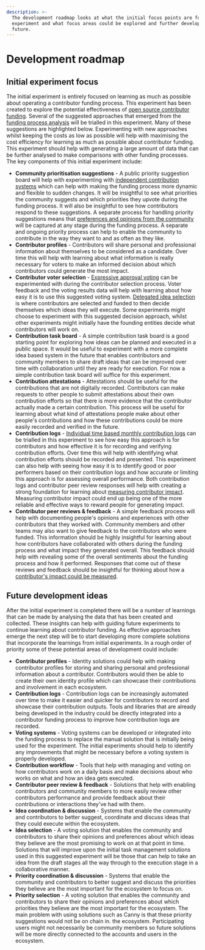 ```yaml
---
description: >-
  The development roadmap looks at what the initial focus points are for the
  experiment and what focus areas could be explored and further developed in the
  future.
---
```


# Development roadmap

## **Initial experiment focus**

The initial experiment is entirely focused on learning as much as possible about operating a contributor funding process. This experiment has been created to explore the potential effectiveness of [open source contributor funding](https://docs.contributors.org/proposal/open-source-contributors). Several of the suggested approaches that emerged from the [funding process analysis](https://app.gitbook.com/o/jOQu4b6VLDxaQsg2rVwG/s/8L61e8ulVlk90t5mlQk1/) will be trialled in this experiment. Many of these suggestions are highlighted below. Experimenting with new approaches whilst keeping the costs as low as possible will help with maximising the cost efficiency for learning as much as possible about contributor funding. This experiment should help with generating a large amount of data that can be further analysed to make comparisons with other funding processes. The key components of this initial experiment include:

* **Community prioritisation suggestions** - A public priority suggestion board will help with experimenting with [independent contribution systems](https://funding.treasuries.co/approaches/contribution-approaches) which can help with making the funding process more dynamic and flexible to sudden changes. It will be insightful to see what priorities the community suggests and which priorities they upvote during the funding process. It will also be insightful to see how contributors respond to these suggestions. A separate process for handling priority suggestions means that [preferences and opinions from the community](https://funding.treasuries.co/outcome-influence/voter-preferences-and-opinions) will be captured at any stage during the funding process. A separate and ongoing priority process can help to enable the community to contribute in the way they want to and as often as they like.
* **Contributor profiles** - Contributors will share personal and professional information about themselves to be considered as a candidate. Over time this will help with learning about what information is really necessary for voters to make an informed decision about which contributors could generate the most impact.
* **Contributor voter selection** - [Expressive approval voting](https://docs.treasuries.co/voting/score-voting-approaches/expressive-approval-voting-with-decision-disapprovals) can be experimented with during the contributor selection process. Voter feedback and the voting results data will help with learning about how easy it is to use this suggested voting system. [Delegated idea selection](https://funding.treasuries.co/approaches/decision-approaches) is where contributors are selected and funded to then decide themselves which ideas they will execute. Some experiments might choose to experiment with this suggested decision approach, whilst other experiments might initially have the founding entities decide what contributors will work on.
* **Contribution task board** - A simple contribution task board is a good starting point for exploring how ideas can be planned and executed in a public space. It would be useful to experiment with a more complete idea based system in the future that enables contributors and community members to share draft ideas that can be improved over time with collaboration until they are ready for execution. For now a simple contribution task board will suffice for this experiment.
* **Contribution attestations** - Attestations should be useful for the contributions that are not digitally recorded. Contributors can make requests to other people to submit attestations about their own contribution efforts so that there is more evidence that the contributor actually made a certain contribution. This process will be useful for learning about what kind of attestations people make about other people's contributions and how these contributions could be more easily recorded and verified in the future.
* **Contribution logs** - [Individual time based monthly contribution logs](https://funding.treasuries.co/approaches/contribution-verification-approaches) can be trialled in this experiment to see how easy this approach is for contributors and how effective it is for recording and verifying contribution efforts. Over time this will help with identifying what contribution efforts should be recorded and presented. This experiment can also help with seeing how easy it is to identify good or poor performers based on their contribution logs and how accurate or limiting this approach is for assessing overall performance. Both contribution logs and contributor peer review responses will help with creating a strong foundation for learning about [measuring contributor impact](https://funding.treasuries.co/approaches/impact-measurement-approaches). Measuring contributor impact could end up being one of the more reliable and effective ways to reward people for generating impact.
* **Contributor peer reviews & feedback** - A simple feedback process will help with documenting people's opinions and experiences with other contributors that they worked with. Community members and other teams may also want to give feedback to the contributors who were funded. This information should be highly insightful for learning about how contributors have collaborated with others during the funding process and what impact they generated overall. This feedback should help with revealing some of the overall sentiments about the funding process and how it performed. Responses that come out of these reviews and feedback should be insightful for thinking about how a [contributor's impact could be measured](https://funding.treasuries.co/approaches/impact-measurement-approaches).



## **Future development ideas**

After the initial experiment is completed there will be a number of learnings that can be made by analysing the data that has been created and collected. These insights can help with guiding future experiments to continue learning about contributor funding. As effective approaches emerge the next step will be to start developing more complete solutions that incorporate the learnings from initial experiments. In a rough order of priority some of these potential areas of development could include:

* **Contributor profiles** - Identity solutions could help with making contributor profiles for storing and sharing personal and professional information about a contributor. Contributors would then be able to create their own identity profile which can showcase their contributions and involvement in each ecosystem.
* **Contribution logs** - Contribution logs can be increasingly automated over time to make it easier and quicker for contributors to record and showcase their contribution outputs. Tools and libraries that are already being developed in the industry could be directly integrated into a contributor funding process to improve how contribution logs are recorded.
* **Voting systems** - Voting systems can be developed or integrated into the funding process to replace the manual solution that is initially being used for the experiment. The initial experiments should help to identify any improvements that might be necessary before a voting system is properly developed.
* **Contribution workflow** - Tools that help with managing and voting on how contributors work on a daily basis and make decisions about who works on what and how an idea gets executed.
* **Contributor peer review & feedback** - Solutions that help with enabling contributors and community members to more easily review other contributors performance and provide feedback about their contributions or interactions they've had with them.
* **Idea coordination & discussion** - Systems that enable the community and contributors to better suggest, coordinate and discuss ideas that they could execute within the ecosystem.
* **Idea selection** - A voting solution that enables the community and contributors to share their opinions and preferences about which ideas they believe are the most promising to work on at that point in time. Solutions that will improve upon the initial task management solutions used in this suggested experiment will be those that can help to take an idea from the draft stages all the way through to the execution stage in a collaborative manner.
* **Priority coordination & discussion** - Systems that enable the community and contributors to better suggest and discuss the priorities they believe are the most important for the ecosystem to focus on.
* **Priority selection** - A voting solution that enables the community and contributors to share their opinions and preferences about which priorities they believe are the most important for the ecosystem. The main problem with using solutions such as Canny is that these priority suggestions would not be on chain in. the ecosystem. Participating users might not necessarily be community members so future solutions will be more directly connected to the accounts and users in the ecosystem.
